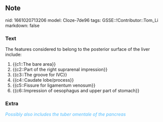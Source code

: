 ## Note
nid: 1661020713206
model: Cloze-7de96
tags: GSSE::!Contributor::Tom_Li
markdown: false

### Text
The features considered to belong to the posterior surface of the liver include:

1) {{c1::The bare area}}
2) {{c2::Part of the right suprarenal impression}}
3) {{c3::The groove for IVC}}
4) {{c4::Caudate lobe/process}}
5) {{c5::Fissure for ligamentum venosum}}
6) {{c6::Impression of oesophagus and upper part of stomach}}

### Extra
<i><font color="#4FBCFF">Possibly also includes the tuber omentale
of the pancreas</font></i>
